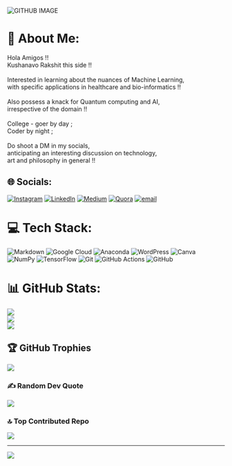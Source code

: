 ![GITHUB IMAGE](https://in.pinterest.com/pin/885238870486939440/)

# 💫 About Me:
Hola Amigos !!<br>Kushanavo Rakshit this side !!<br><br>Interested in learning about the nuances of Machine Learning,<br>with specific applications in healthcare and bio-informatics !!<br><br>Also possess a knack for Quantum computing and AI,<br>irrespective of the domain !!<br><br>College - goer by day ;<br>Coder by night ;<br><br>Do shoot a DM in my socials,<br>anticipating an interesting discussion on technology,<br>art and philosophy in general !!


## 🌐 Socials:
[![Instagram](https://img.shields.io/badge/Instagram-%23E4405F.svg?logo=Instagram&logoColor=white)](https://www.instagram.com/_.kushanavo._/) [![LinkedIn](https://img.shields.io/badge/LinkedIn-%230077B5.svg?logo=linkedin&logoColor=white)](https://www.linkedin.com/in/kushanavo-rakshit/) [![Medium](https://img.shields.io/badge/Medium-12100E?logo=medium&logoColor=white)](https://medium.com/@bumba201921) [![Quora](https://img.shields.io/badge/Quora-%23B92B27.svg?logo=Quora&logoColor=white)](https://www.quora.com/profile/Kushanavo-Rakshit) [![email](https://img.shields.io/badge/Email-D14836?logo=gmail&logoColor=white)](mailto:bumba201921@gmail.com) 

# 💻 Tech Stack:
![Markdown](https://img.shields.io/badge/markdown-%23000000.svg?style=flat&logo=markdown&logoColor=white) ![Google Cloud](https://img.shields.io/badge/GoogleCloud-%234285F4.svg?style=flat&logo=google-cloud&logoColor=white) ![Anaconda](https://img.shields.io/badge/Anaconda-%2344A833.svg?style=flat&logo=anaconda&logoColor=white) ![WordPress](https://img.shields.io/badge/WordPress-%23117AC9.svg?style=flat&logo=WordPress&logoColor=white) ![Canva](https://img.shields.io/badge/Canva-%2300C4CC.svg?style=flat&logo=Canva&logoColor=white) ![NumPy](https://img.shields.io/badge/numpy-%23013243.svg?style=flat&logo=numpy&logoColor=white) ![TensorFlow](https://img.shields.io/badge/TensorFlow-%23FF6F00.svg?style=flat&logo=TensorFlow&logoColor=white) ![Git](https://img.shields.io/badge/git-%23F05033.svg?style=flat&logo=git&logoColor=white) ![GitHub Actions](https://img.shields.io/badge/github%20actions-%232671E5.svg?style=flat&logo=githubactions&logoColor=white) ![GitHub](https://img.shields.io/badge/github-%23121011.svg?style=flat&logo=github&logoColor=white)
# 📊 GitHub Stats:
![](https://github-readme-stats.vercel.app/api?username=KushanavoRakshit&theme=radical&hide_border=false&include_all_commits=false&count_private=false)<br/>
![](https://nirzak-streak-stats.vercel.app/?user=KushanavoRakshit&theme=radical&hide_border=false)<br/>
![](https://github-readme-stats.vercel.app/api/top-langs/?username=KushanavoRakshit&theme=radical&hide_border=false&include_all_commits=false&count_private=false&layout=compact)

## 🏆 GitHub Trophies
![](https://github-profile-trophy.vercel.app/?username=KushanavoRakshit&theme=radical&no-frame=false&no-bg=true&margin-w=4)

### ✍️ Random Dev Quote
![](https://quotes-github-readme.vercel.app/api?type=horizontal&theme=radical)

### 🔝 Top Contributed Repo
![](https://github-contributor-stats.vercel.app/api?username=KushanavoRakshit&limit=5&theme=radical&combine_all_yearly_contributions=true)

---
[![](https://visitcount.itsvg.in/api?id=KushanavoRakshit&icon=0&color=0)](https://visitcount.itsvg.in)

<!-- Proudly created with GPRM ( https://gprm.itsvg.in ) -->
